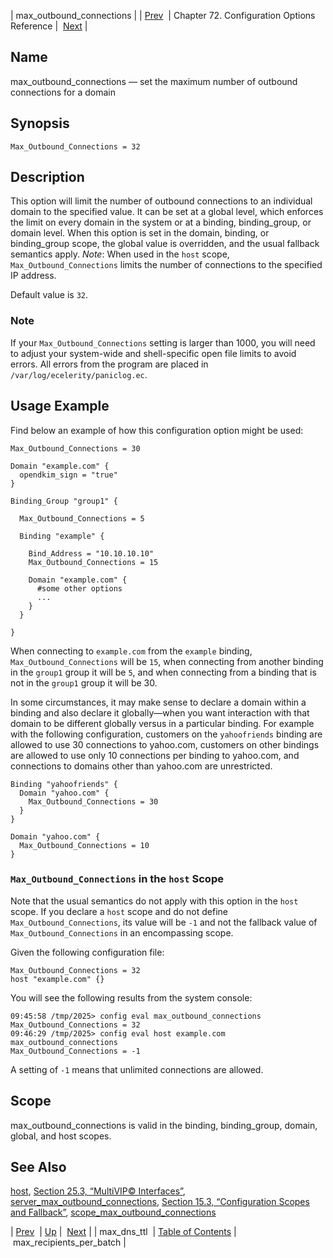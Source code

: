 | max_outbound_connections |
| [Prev](conf.ref.max_dns_ttl)  | Chapter 72. Configuration Options Reference |  [Next](conf.ref.max_recipients_per_batch) |

<a name="conf.ref.max_outbound_connections"></a>
## Name

max_outbound_connections — set the maximum number of outbound connections for a domain

## Synopsis

`Max_Outbound_Connections = 32`

<a name="idp25317984"></a>
## Description

This option will limit the number of outbound connections to an individual domain to the specified value. It can be set at a global level, which enforces the limit on every domain in the system or at a binding, binding_group, or domain level. When this option is set in the domain, binding, or binding_group scope, the global value is overridden, and the usual fallback semantics apply. *Note*: When used in the `host` scope, `Max_Outbound_Connections` limits the number of connections to the specified IP address.

Default value is `32`.

### Note

If your `Max_Outbound_Connections` setting is larger than 1000, you will need to adjust your system-wide and shell-specific open file limits to avoid errors. All errors from the program are placed in `/var/log/ecelerity/paniclog.ec`.

<a name="idp25324544"></a>
## Usage Example

Find below an example of how this configuration option might be used:

```
Max_Outbound_Connections = 30

Domain "example.com" {
  opendkim_sign = "true"
}

Binding_Group "group1" {

  Max_Outbound_Connections = 5

  Binding "example" {

    Bind_Address = "10.10.10.10"
    Max_Outbound_Connections = 15

    Domain "example.com" {
      #some other options
      ...
    }
  }

}
```

When connecting to `example.com` from the `example` binding, `Max_Outbound_Connections` will be `15`, when connecting from another binding in the `group1` group it will be `5`, and when connecting from a binding that is not in the `group1` group it will be 30.

In some circumstances, it may make sense to declare a domain within a binding and also declare it globally—when you want interaction with that domain to be different globally versus in a particular binding. For example with the following configuration, customers on the `yahoofriends` binding are allowed to use 30 connections to yahoo.com, customers on other bindings are allowed to use only 10 connections per binding to yahoo.com, and connections to domains other than yahoo.com are unrestricted.

```
Binding "yahoofriends" {
  Domain "yahoo.com" {
    Max_Outbound_Connections = 30
  }
}

Domain "yahoo.com" {
  Max_Outbound_Connections = 10
}
```
<a name="idp25333056"></a>
### `Max_Outbound_Connections` in the `host` Scope

Note that the usual semantics do not apply with this option in the `host` scope. If you declare a `host` scope and do not define `Max_Outbound_Connections`, its value will be `-1` and not the fallback value of `Max_Outbound_Connections` in an encompassing scope.

Given the following configuration file:

```
Max_Outbound_Connections = 32
host "example.com" {}
```

You will see the following results from the system console:

```
09:45:58 /tmp/2025> config eval max_outbound_connections
Max_Outbound_Connections = 32
09:46:29 /tmp/2025> config eval host example.com max_outbound_connections
Max_Outbound_Connections = -1
```

A setting of `-1` means that unlimited connections are allowed.

<a name="idp25340784"></a>
## Scope

max_outbound_connections is valid in the binding, binding_group, domain, global, and host scopes.

<a name="idp25342672"></a>
## See Also

[host](conf.ref.host "host"), [Section 25.3, “MultiVIP© Interfaces”](outbound_mail.multivip.interfaces "25.3. MultiVIP© Interfaces"), [server_max_outbound_connections](conf.ref.server_max_outbound_connections "server_max_outbound_connections"), [Section 15.3, “Configuration Scopes and Fallback”](ecelerity.conf.fallback "15.3. Configuration Scopes and Fallback"), [scope_max_outbound_connections](conf.ref.scope_max_outbound_connections "scope_max_outbound_connections")

| [Prev](conf.ref.max_dns_ttl)  | [Up](config.options.ref) |  [Next](conf.ref.max_recipients_per_batch) |
| max_dns_ttl  | [Table of Contents](index) |  max_recipients_per_batch |


